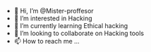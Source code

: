 - 👋 Hi, I’m @Mister-proffesor
- 👀 I’m interested in Hacking
- 🌱 I’m currently learning Ethical hacking
- 💞️ I’m looking to collaborate on Hacking tools
- 📫 How to reach me ...

<!---
Mister-proffesor/Mister-proffesor is a ✨ special ✨ repository because its `README.md` (this file) appears on your GitHub profile.
You can click the Preview link to take a look at your changes.
--->
